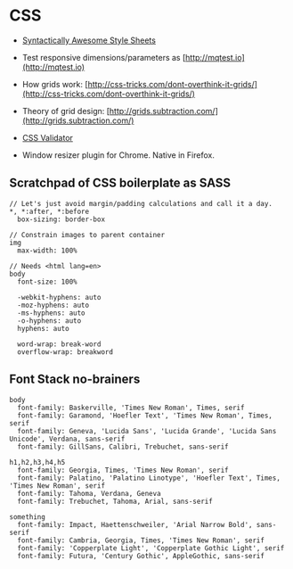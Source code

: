 # CSS

* [Syntactically Awesome Style Sheets](http://sass-lang.com)

* Test responsive dimensions/parameters as [http://mqtest.io](http://mqtest.io)

* How grids work: [http://css-tricks.com/dont-overthink-it-grids/](http://css-tricks.com/dont-overthink-it-grids/)

* Theory of grid design: [http://grids.subtraction.com/](http://grids.subtraction.com/)

* [CSS Validator](http://jigsaw.w3.org/css-validator)

* Window resizer plugin for Chrome. Native in Firefox.


## Scratchpad of CSS boilerplate as SASS
    // Let's just avoid margin/padding calculations and call it a day.
    *, *:after, *:before
      box-sizing: border-box

    // Constrain images to parent container
    img
      max-width: 100%

    // Needs <html lang=en>
    body
      font-size: 100%

      -webkit-hyphens: auto
      -moz-hyphens: auto
      -ms-hyphens: auto
      -o-hyphens: auto
      hyphens: auto

      word-wrap: break-word
      overflow-wrap: breakword


## Font Stack no-brainers

    body
      font-family: Baskerville, 'Times New Roman', Times, serif
      font-family: Garamond, 'Hoefler Text', 'Times New Roman', Times, serif
      font-family: Geneva, 'Lucida Sans', 'Lucida Grande', 'Lucida Sans Unicode', Verdana, sans-serif
      font-family: GillSans, Calibri, Trebuchet, sans-serif

    h1,h2,h3,h4,h5
      font-family: Georgia, Times, 'Times New Roman', serif
      font-family: Palatino, 'Palatino Linotype', 'Hoefler Text', Times, 'Times New Roman', serif
      font-family: Tahoma, Verdana, Geneva
      font-family: Trebuchet, Tahoma, Arial, sans-serif

    something
      font-family: Impact, Haettenschweiler, 'Arial Narrow Bold', sans-serif
      font-family: Cambria, Georgia, Times, 'Times New Roman', serif
      font-family: 'Copperplate Light', 'Copperplate Gothic Light', serif
      font-family: Futura, 'Century Gothic', AppleGothic, sans-serif
